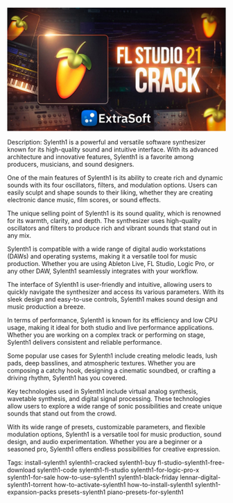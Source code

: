 ![Preview Image](image-line-fl-studio-21-crack-20-min.jpg)

Description:
Sylenth1 is a powerful and versatile software synthesizer known for its high-quality sound and intuitive interface. With its advanced architecture and innovative features, Sylenth1 is a favorite among producers, musicians, and sound designers.

One of the main features of Sylenth1 is its ability to create rich and dynamic sounds with its four oscillators, filters, and modulation options. Users can easily sculpt and shape sounds to their liking, whether they are creating electronic dance music, film scores, or sound effects.

The unique selling point of Sylenth1 is its sound quality, which is renowned for its warmth, clarity, and depth. The synthesizer uses high-quality oscillators and filters to produce rich and vibrant sounds that stand out in any mix.

Sylenth1 is compatible with a wide range of digital audio workstations (DAWs) and operating systems, making it a versatile tool for music production. Whether you are using Ableton Live, FL Studio, Logic Pro, or any other DAW, Sylenth1 seamlessly integrates with your workflow.

The interface of Sylenth1 is user-friendly and intuitive, allowing users to quickly navigate the synthesizer and access its various parameters. With its sleek design and easy-to-use controls, Sylenth1 makes sound design and music production a breeze.

In terms of performance, Sylenth1 is known for its efficiency and low CPU usage, making it ideal for both studio and live performance applications. Whether you are working on a complex track or performing on stage, Sylenth1 delivers consistent and reliable performance.

Some popular use cases for Sylenth1 include creating melodic leads, lush pads, deep basslines, and atmospheric textures. Whether you are composing a catchy hook, designing a cinematic soundbed, or crafting a driving rhythm, Sylenth1 has you covered.

Key technologies used in Sylenth1 include virtual analog synthesis, wavetable synthesis, and digital signal processing. These technologies allow users to explore a wide range of sonic possibilities and create unique sounds that stand out from the crowd.

With its wide range of presets, customizable parameters, and flexible modulation options, Sylenth1 is a versatile tool for music production, sound design, and audio experimentation. Whether you are a beginner or a seasoned pro, Sylenth1 offers endless possibilities for creative expression.




Tags:
install-sylenth1 sylenth1-cracked sylenth1-buy fl-studio-sylenth1-free-download sylenth1-code sylenth1-fl-studio sylenth1-for-logic-pro-x sylenth1-for-sale how-to-use-sylenth1 sylenth1-black-friday lennar-digital-sylenth1-torrent how-to-activate-sylenth1 how-to-install-sylenth1 sylenth1-expansion-packs presets-sylenth1 piano-presets-for-sylenth1